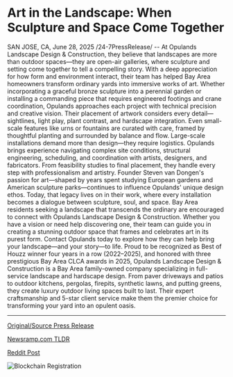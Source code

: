 # Art in the Landscape: When Sculpture and Space Come Together

SAN JOSE, CA, June 28, 2025 /24-7PressRelease/ -- At Opulands Landscape Design & Construction, they believe that landscapes are more than outdoor spaces—they are open-air galleries, where sculpture and setting come together to tell a compelling story. With a deep appreciation for how form and environment interact, their team has helped Bay Area homeowners transform ordinary yards into immersive works of art.  Whether incorporating a graceful bronze sculpture into a perennial garden or installing a commanding piece that requires engineered footings and crane coordination, Opulands approaches each project with technical precision and creative vision. Their placement of artwork considers every detail—sightlines, light play, plant contrast, and hardscape integration. Even small-scale features like urns or fountains are curated with care, framed by thoughtful planting and surrounded by balance and flow.  Large-scale installations demand more than design—they require logistics. Opulands brings experience navigating complex site conditions, structural engineering, scheduling, and coordination with artists, designers, and fabricators. From feasibility studies to final placement, they handle every step with professionalism and artistry.  Founder Steven van Dongen's passion for art—shaped by years spent studying European gardens and American sculpture parks—continues to influence Opulands' unique design ethos. Today, that legacy lives on in their work, where every installation becomes a dialogue between sculpture, soul, and space.  Bay Area residents seeking a landscape that transcends the ordinary are encouraged to connect with Opulands Landscape Design & Construction. Whether you have a vision or need help discovering one, their team can guide you in creating a stunning outdoor space that frames and celebrates art in its purest form. Contact Opulands today to explore how they can help bring your landscape—and your story—to life.  Proud to be recognized as Best of Houzz winner four years in a row (2022–2025), and honored with three prestigious Bay Area CLCA awards in 2025, Opulands Landscape Design & Construction is a Bay Area family-owned company specializing in full-service landscape and hardscape design. From paver driveways and patios to outdoor kitchens, pergolas, firepits, synthetic lawns, and putting greens, they create luxury outdoor living spaces built to last. Their expert craftsmanship and 5-star client service make them the premier choice for transforming your yard into an opulent oasis. 

---

[Original/Source Press Release](https://www.24-7pressrelease.com/press-release/524381/art-in-the-landscape-when-sculpture-and-space-come-together)
                    

[Newsramp.com TLDR](https://newsramp.com/curated-news/opulands-transforms-bay-area-yards-into-artful-landscapes/a187ce8ebdcdf197077f6d0bfc19ee36) 

 



[Reddit Post](https://www.reddit.com/r/AwardsAndRecognition/comments/1lmgtn0/opulands_transforms_bay_area_yards_into_artful/) 



![Blockchain Registration](https://cdn.newsramp.app/24-7PressRelease/qrcode/256/28/loftNsOS.webp)